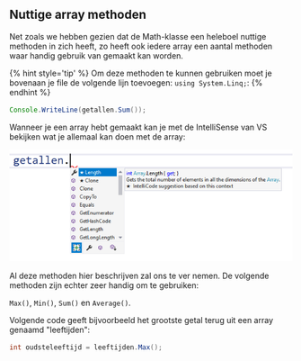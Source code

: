 ## Nuttige array methoden

Net zoals we hebben gezien dat de Math-klasse een heleboel nuttige methoden in zich heeft, zo heeft ook iedere array een aantal methoden waar handig gebruik van gemaakt kan worden.

{% hint style='tip' %}
Om deze methoden te kunnen gebruiken moet je bovenaan je file de volgende lijn toevoegen: ``using System.Linq;``:
{% endhint %}

```java
Console.WriteLine(getallen.Sum());
```


Wanneer je een array hebt gemaakt kan je met de IntelliSense van VS bekijken wat je allemaal kan doen met de array:

![Merk de handige 'filters' onderaan zodat je bijvoorbeeld enkel de methoden kunt tonen in het lijstje](../assets/5_arrays/arrays2.png)


Al deze methoden hier beschrijven zal ons te ver nemen. De volgende methoden zijn echter zeer handig om te gebruiken:

``Max()``, ``Min()``, ``Sum()`` en ``Average()``.

Volgende code geeft bijvoorbeeld het grootste getal terug uit een array genaamd "leeftijden":
```java
int oudsteleeftijd = leeftijden.Max();
```